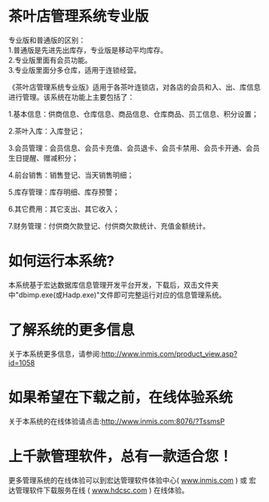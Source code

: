 # 茶叶店管理系统专业版

专业版和普通版的区别：  
1.普通版是先进先出库存，专业版是移动平均库存。  
2.专业版里面有会员功能。  
3.专业版里面分多仓库，适用于连锁经营。

《茶叶店管理系统专业版》适用于各茶叶连锁店，对各店的会员和入、出、库信息进行管理。该系统在功能上主要包括了：
 
1.基本信息：供商信息、仓库信息、商品信息、仓库商品、员工信息、积分设置；

2.茶叶入库：入库登记；

3.会员管理：会员信息、会员卡充值、会员退卡、会员卡禁用、会员卡开通、会员生日提醒、赠减积分；

4.前台销售：销售登记、当天销售明细；

5.库存管理：库存明细、库存预警；

6.其它费用：其它支出、其它收入；

7.财务管理：付供商欠款登记、付供商欠款统计、充值金额统计。

# 如何运行本系统?

本系统基于宏达数据库信息管理开发平台开发，下载后，双击文件夹中"dbimp.exe(或Hadp.exe)"文件即可完整运行对应的信息管理系统。

# 了解系统的更多信息

关于本系统更多信息，请参阅:http://www.inmis.com/product_view.asp?id=1058

# 如果希望在下载之前，在线体验系统

关于本系统的在线体验请点击:http://www.inmis.com:8076/?TssmsP

# 上千款管理软件，总有一款适合您！

更多管理系统的在线体验可以到宏达管理软件体验中心( www.inmis.com ) 或 宏达管理软件下载服务在线 ( www.hdcsc.com ) 在线体验。

